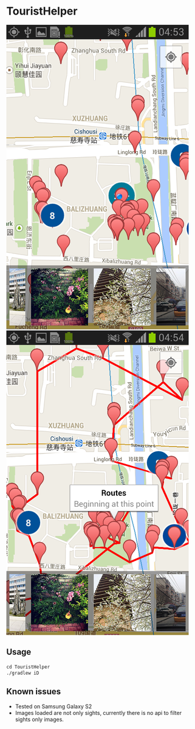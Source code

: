 TouristHelper
=========

![](images/map_gallery.png)
![](images/routes_added.png)

Usage
--------
```
cd TouristHelper
./gradlew iD
```

Known issues
--------
* Tested on Samsung Galaxy S2
* Images loaded are not only sights, currently there is no api to filter sights only images.